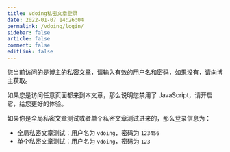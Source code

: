 ```yaml
---
title: Vdoing私密文章登录
date: 2022-01-07 14:26:04
permalink: /vdoing/login/
sidebar: false
article: false
comment: false
editLink: false
---
```


您当前访问的是博主的私密文章，请输入有效的用户名和密码，如果没有，请向博主获取。

<ClientOnly>
  <Login/>
</ClientOnly>

如果您是访问任意页面都来到本文章，那么说明您禁用了 JavaScript，请开启它，给您更好的体验。

如果你是全局私密文章测试或者单个私密文章测试进来的，那么登录信息为：

- 全局私密文章测试：用户名为 `vdoing`，密码为 `123456`
- 单个私密文章测试：用户名为 `vdoing`，密码为 `123`